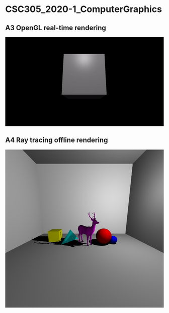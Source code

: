 # CSC305_2020-1_ComputerGraphics

## A3 OpenGL real-time rendering
![](A3/A3_output.gif)

## A4 Ray tracing offline rendering
![](A4/raytrace_Pinhole.bmp)
